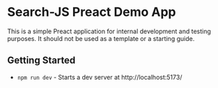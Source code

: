 # Search-JS Preact Demo App

This is a simple Preact application for internal development and testing purposes. It should not be used as a template or a starting guide.

## Getting Started

-   `npm run dev` - Starts a dev server at http://localhost:5173/

